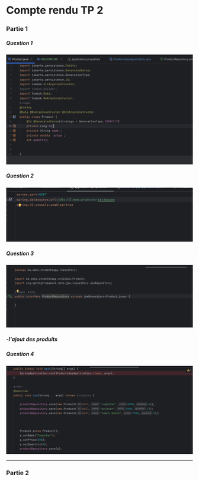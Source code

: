 <h1>Compte rendu TP 2</h1>
<h3>Partie 1</h3>

<h5>Question 1 </h5>
<img src="Captures/cap1.png">

<h5>Question 2 </h5>
<img src="Captures/cap2.png">

<h5>Question 3 </h5>
<img src="Captures/cap3.png">
<h5> -l'ajout des produits</h5>
<h5>Question 4 </h5>
<img src="Captures/cap4.png">














<hr>
<h3>Partie 2</h3>